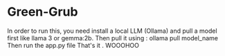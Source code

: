 # Green-Grub
In order to run this, you need install a local LLM (Ollama) and pull a model first like llama 3 or gemma:2b.
Then pull it using : ollama pull model_name
Then run the app.py file
That's it .
WOOOHOO
